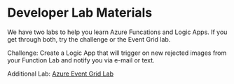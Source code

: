 # Developer Lab Materials
We have two labs to help you learn Azure Funcations and Logic Apps. If you get through both, try the challenge or the Event Grid lab.

Challenge: Create a Logic App that will trigger on new rejected images from your Function Lab and notify you via e-mail or text.

Additional Lab:
[Azure Event Grid Lab](https://docs.microsoft.com/en-us/azure/event-grid/monitor-virtual-machine-changes-event-grid-logic-app)
